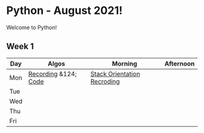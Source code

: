 # Python - August 2021!

Welcome to Python! 

## Week 1

 Day | Algos | Morning | Afternoon
 --- | --- | --- | ---
Mon | [Recording](https://youtu.be/rpqXKK7Qz40) &124; [Code](https://github.com/KangKyungJin/September_Python/blob/main/Algos/W1/D1.js)| [Stack Orientation Recroding](https://youtu.be/souolbml0zM) | 
Tue |  |  | 
Wed |  |  | 
Thu |  |  | 
Fri |  |  | 

